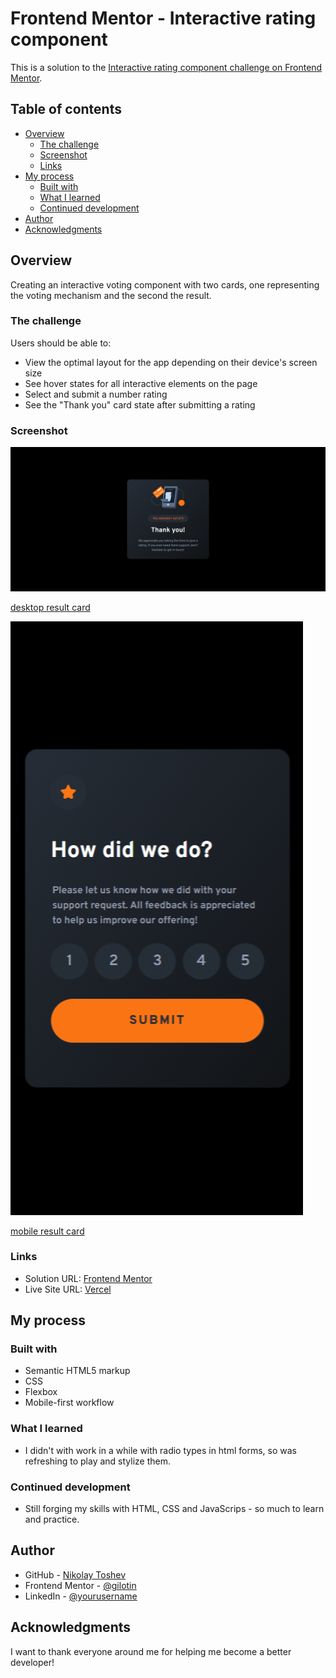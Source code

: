 # Frontend Mentor - Interactive rating component

This is a solution to the [Interactive rating component challenge on Frontend Mentor](https://www.frontendmentor.io/challenges/interactive-rating-component-koxpeBUmI).

## Table of contents

-   [Overview](#overview)
    -   [The challenge](#the-challenge)
    -   [Screenshot](#screenshot)
    -   [Links](#links)
-   [My process](#my-process)
    -   [Built with](#built-with)
    -   [What I learned](#what-i-learned)
    -   [Continued development](#continued-development)
-   [Author](#author)
-   [Acknowledgments](#acknowledgments)

## Overview

Creating an interactive voting component with two cards, one representing the voting mechanism and the second the result.

### The challenge

Users should be able to:

-   View the optimal layout for the app depending on their device's screen size
-   See hover states for all interactive elements on the page
-   Select and submit a number rating
-   See the "Thank you" card state after submitting a rating

### Screenshot

![desktop vote card](./screenshots/FireShot%20Capture%20008%20-%20Frontend%20Mentor%20-%20Interactive%20rating%20component%20-%20127.0.0.1.png)

[desktop result card](./screenshots/FireShot%20Capture%20009%20-%20Frontend%20Mentor%20-%20Interactive%20rating%20component%20-%20127.0.0.1.png)

![mobile vote card](<./screenshots/Pixel-2-375x760(1).png>)

[mobile result card](<./screenshots/Pixel-2-375x760(2).png>)

### Links

-   Solution URL: [Frontend Mentor](https://your-solution-url.com)
-   Live Site URL: [Vercel](https://interactive-rating-component-omega-seven.vercel.app/)

## My process

### Built with

-   Semantic HTML5 markup
-   CSS
-   Flexbox
-   Mobile-first workflow

### What I learned

-   I didn't with work in a while with radio types in html forms, so was refreshing to play and stylize them.

### Continued development

-   Still forging my skills with HTML, CSS and JavaScrips - so much to learn and practice.

## Author

-   GitHub - [Nikolay Toshev](https://github.com/gilotin)
-   Frontend Mentor - [@gilotin](https://www.frontendmentor.io/profile/gilotin)
-   LinkedIn - [@yourusername](https://www.linkedin.com/in/nikolay-toshev-5536a025b/)

## Acknowledgments

I want to thank everyone around me for helping me become a better developer!
